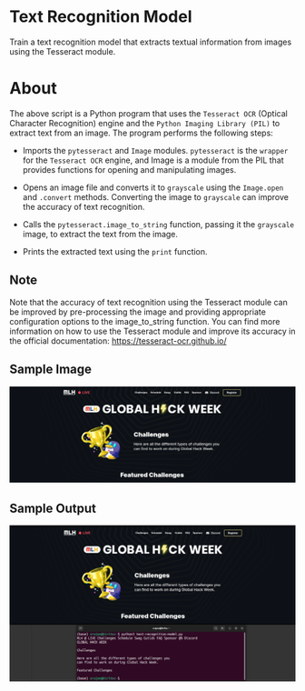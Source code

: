 # Text Recognition Model

Train a text recognition model that extracts textual information from images using the Tesseract module.

# About

The above script is a Python program that uses the `Tesseract OCR` (Optical Character Recognition) engine and the `Python Imaging Library (PIL)` to extract text from an image. The program performs the following steps:

- Imports the `pytesseract` and `Image` modules. `pytesseract` is the `wrapper` for the `Tesseract OCR` engine, and Image is a module from the PIL that provides functions for opening and manipulating images.

- Opens an image file and converts it to `grayscale` using the `Image.open` and `.convert` methods. Converting the image to `grayscale` can improve the accuracy of text recognition.

- Calls the `pytesseract.image_to_string` function, passing it the `grayscale` image, to extract the text from the image.

- Prints the extracted text using the `print` function.

## Note
Note that the accuracy of text recognition using the Tesseract module can be improved by pre-processing the image and providing appropriate configuration options to the image_to_string function. You can find more information on how to use the Tesseract module and improve its accuracy in the official documentation: https://tesseract-ocr.github.io/

## Sample Image

<img src = "https://github.com/srajan-kiyotaka/text-recognition-model/blob/main/sample.png">

## Sample Output

<Img src = "https://github.com/srajan-kiyotaka/text-recognition-model/blob/main/Output.png">
